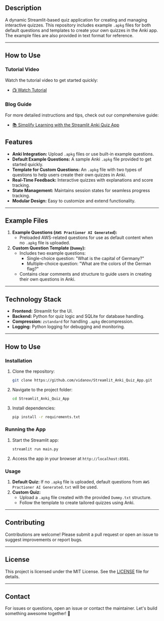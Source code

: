 <!--# Streamlit Quiz App-->

## Description

A dynamic Streamlit-based quiz application for creating and managing interactive quizzes. This repository includes example `.apkg` files for both default questions and templates to create your own quizzes in the Anki app. The example files are also provided in text format for reference.

---
## How to Use

### Tutorial Video
Watch the tutorial video to get started quickly:
- [📺 Watch Tutorial](https://www.youtube.com/watch?v=lOPdTEZHaf4)

### Blog Guide
For more detailed instructions and tips, check out our comprehensive guide:
- [📚 Simplify Learning with the Streamlit Anki Quiz App](https://vidanov.com/blog/simplify-learning-with-the-streamlit-anki-quiz-app/)


## Features

- **Anki Integration:** Upload `.apkg` files or use built-in example questions.
- **Default Example Questions:** A sample Anki `.apkg` file provided to get started quickly.
- **Template for Custom Questions:** An `.apkg` file with two types of questions to help users create their own quizzes in Anki.
- **Real-Time Feedback:** Interactive quizzes with explanations and score tracking.
- **State Management:** Maintains session states for seamless progress tracking.
- **Modular Design:** Easy to customize and extend functionality.

---

## Example Files

1. **Example Questions (`AWS Practioner AI Generated`):**
   - Preloaded AWS-related questions for use as default content when no `.apkg` file is uploaded.
2. **Custom Question Template (`Dummy`):**
   - Includes two example questions:
     - Single-choice question: "What is the capital of Germany?"
     - Multiple-choice question: "What are the colors of the German flag?"
   - Contains clear comments and structure to guide users in creating their own questions in Anki.

---

## Technology Stack

- **Frontend:** Streamlit for the UI.
- **Backend:** Python for quiz logic and SQLite for database handling.
- **Compression:** `zstandard` for handling `.apkg` decompression.
- **Logging:** Python logging for debugging and monitoring.

---

## How to Use

### Installation

1. Clone the repository:

   ```bash
   git clone https://github.com/vidanov/Streamlit_Anki_Quiz_App.git
   ```

2. Navigate to the project folder:

   ```bash
   cd Streamlit_Anki_Quiz_App
   ```

3. Install dependencies:

   ```bash
   pip install -r requirements.txt
   ```

### Running the App

1. Start the Streamlit app:

   ```bash
   streamlit run main.py
   ```

2. Access the app in your browser at `http://localhost:8501`.

### Usage

1. **Default Quiz:** If no `.apkg` file is uploaded, default questions from `AWS Practioner AI Generated.txt` will be used.
2. **Custom Quiz:**
   - Upload a `.apkg` file created with the provided `Dummy.txt` structure.
   - Follow the template to create tailored quizzes using Anki.

---

## Contributing

Contributions are welcome! Please submit a pull request or open an issue to suggest improvements or report bugs.

---

## License

This project is licensed under the MIT License. See the [LICENSE](LICENSE) file for details. 

---

## Contact

For issues or questions, open an issue or contact the maintainer. Let's build something awesome together! 🚀
